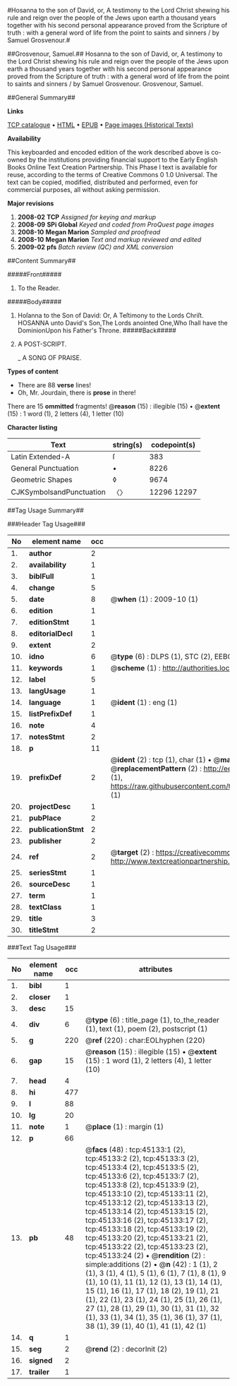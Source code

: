 #Hosanna to the son of David, or, A testimony to the Lord Christ shewing his rule and reign over the people of the Jews upon earth a thousand years together with his second personal appearance proved from the Scripture of truth : with a general word of life from the point to saints and sinners / by Samuel Grosvenour.#

##Grosvenour, Samuel.##
Hosanna to the son of David, or, A testimony to the Lord Christ shewing his rule and reign over the people of the Jews upon earth a thousand years together with his second personal appearance proved from the Scripture of truth : with a general word of life from the point to saints and sinners / by Samuel Grosvenour.
Grosvenour, Samuel.

##General Summary##

**Links**

[TCP catalogue](http://www.ota.ox.ac.uk/tcp/)  • 
[HTML](http://tei.it.ox.ac.uk/tcp/Texts-HTML/free/A42/A42199.html)  • 
[EPUB](http://tei.it.ox.ac.uk/tcp/Texts-EPUB/free/A42/A42199.epub) • 
[Page images (Historical Texts)](https://data.historicaltexts.jisc.ac.uk/view?pubId=eebo-10477609e&pageId=eebo-10477609e-45133-1)

**Availability**

This keyboarded and encoded edition of the
	       work described above is co-owned by the institutions
	       providing financial support to the Early English Books
	       Online Text Creation Partnership. This Phase I text is
	       available for reuse, according to the terms of Creative
	       Commons 0 1.0 Universal. The text can be copied,
	       modified, distributed and performed, even for
	       commercial purposes, all without asking permission.

**Major revisions**

1. __2008-02__ __TCP__ *Assigned for keying and markup*
1. __2008-09__ __SPi Global__ *Keyed and coded from ProQuest page images*
1. __2008-10__ __Megan Marion__ *Sampled and proofread*
1. __2008-10__ __Megan Marion__ *Text and markup reviewed and edited*
1. __2009-02__ __pfs__ *Batch review (QC) and XML conversion*

##Content Summary##

#####Front#####

1. To the Reader.

#####Body#####

1. Hoſanna to the Son of David: Or, A Teſtimony to the Lords Chriſt.
HOSANNA unto David's Son,The Lords anointed One,Who ſhall have the DominionUpon his Father's Throne.
#####Back#####

1. A POST-SCRIPT.

    _ A SONG OF PRAISE.

**Types of content**

  * There are 88 **verse** lines!
  * Oh, Mr. Jourdain, there is **prose** in there!

There are 15 **ommitted** fragments! 
 @__reason__ (15) : illegible (15)  •  @__extent__ (15) : 1 word (1), 2 letters (4), 1 letter (10)

**Character listing**


|Text|string(s)|codepoint(s)|
|---|---|---|
|Latin Extended-A|ſ|383|
|General Punctuation|•|8226|
|Geometric Shapes|◊|9674|
|CJKSymbolsandPunctuation|〈〉|12296 12297|

##Tag Usage Summary##

###Header Tag Usage###

|No|element name|occ|attributes|
|---|---|---|---|
|1.|__author__|2||
|2.|__availability__|1||
|3.|__biblFull__|1||
|4.|__change__|5||
|5.|__date__|8| @__when__ (1) : 2009-10 (1)|
|6.|__edition__|1||
|7.|__editionStmt__|1||
|8.|__editorialDecl__|1||
|9.|__extent__|2||
|10.|__idno__|6| @__type__ (6) : DLPS (1), STC (2), EEBO-CITATION (1), OCLC (1), VID (1)|
|11.|__keywords__|1| @__scheme__ (1) : http://authorities.loc.gov/ (1)|
|12.|__label__|5||
|13.|__langUsage__|1||
|14.|__language__|1| @__ident__ (1) : eng (1)|
|15.|__listPrefixDef__|1||
|16.|__note__|4||
|17.|__notesStmt__|2||
|18.|__p__|11||
|19.|__prefixDef__|2| @__ident__ (2) : tcp (1), char (1)  •  @__matchPattern__ (2) : ([0-9\-]+):([0-9IVX]+) (1), (.+) (1)  •  @__replacementPattern__ (2) : http://eebo.chadwyck.com/downloadtiff?vid=$1&page=$2 (1), https://raw.githubusercontent.com/textcreationpartnership/Texts/master/tcpchars.xml#$1 (1)|
|20.|__projectDesc__|1||
|21.|__pubPlace__|2||
|22.|__publicationStmt__|2||
|23.|__publisher__|2||
|24.|__ref__|2| @__target__ (2) : https://creativecommons.org/publicdomain/zero/1.0/ (1), http://www.textcreationpartnership.org/docs/. (1)|
|25.|__seriesStmt__|1||
|26.|__sourceDesc__|1||
|27.|__term__|1||
|28.|__textClass__|1||
|29.|__title__|3||
|30.|__titleStmt__|2||


###Text Tag Usage###

|No|element name|occ|attributes|
|---|---|---|---|
|1.|__bibl__|1||
|2.|__closer__|1||
|3.|__desc__|15||
|4.|__div__|6| @__type__ (6) : title_page (1), to_the_reader (1), text (1), poem (2), postscript (1)|
|5.|__g__|220| @__ref__ (220) : char:EOLhyphen (220)|
|6.|__gap__|15| @__reason__ (15) : illegible (15)  •  @__extent__ (15) : 1 word (1), 2 letters (4), 1 letter (10)|
|7.|__head__|4||
|8.|__hi__|477||
|9.|__l__|88||
|10.|__lg__|20||
|11.|__note__|1| @__place__ (1) : margin (1)|
|12.|__p__|66||
|13.|__pb__|48| @__facs__ (48) : tcp:45133:1 (2), tcp:45133:2 (2), tcp:45133:3 (2), tcp:45133:4 (2), tcp:45133:5 (2), tcp:45133:6 (2), tcp:45133:7 (2), tcp:45133:8 (2), tcp:45133:9 (2), tcp:45133:10 (2), tcp:45133:11 (2), tcp:45133:12 (2), tcp:45133:13 (2), tcp:45133:14 (2), tcp:45133:15 (2), tcp:45133:16 (2), tcp:45133:17 (2), tcp:45133:18 (2), tcp:45133:19 (2), tcp:45133:20 (2), tcp:45133:21 (2), tcp:45133:22 (2), tcp:45133:23 (2), tcp:45133:24 (2)  •  @__rendition__ (2) : simple:additions (2)  •  @__n__ (42) : 1 (1), 2 (1), 3 (1), 4 (1), 5 (1), 6 (1), 7 (1), 8 (1), 9 (1), 10 (1), 11 (1), 12 (1), 13 (1), 14 (1), 15 (1), 16 (1), 17 (1), 18 (2), 19 (1), 21 (1), 22 (1), 23 (1), 24 (1), 25 (1), 26 (1), 27 (1), 28 (1), 29 (1), 30 (1), 31 (1), 32 (1), 33 (1), 34 (1), 35 (1), 36 (1), 37 (1), 38 (1), 39 (1), 40 (1), 41 (1), 42 (1)|
|14.|__q__|1||
|15.|__seg__|2| @__rend__ (2) : decorInit (2)|
|16.|__signed__|2||
|17.|__trailer__|1||
